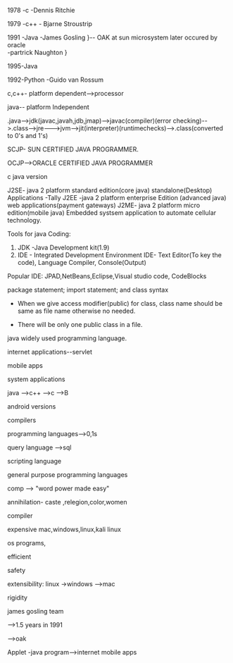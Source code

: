 1978 -c -Dennis Ritchie

1979 -c++ - Bjarne Stroustrip

1991 -Java -James Gosling     }-- OAK at sun microsystem later occured by oracle  
           -partrick Naughton }

1995-Java

1992-Python -Guido van Rossum

c,c++- platform dependent-->processor

java-- platform Independent

.java-->jdk(javac,javah,jdb,jmap)-->javac(compiler)(error checking)-->.class-->jre--->jvm-->jit(interpreter)(runtimechecks)-->.class(converted to 0's and 1's)


SCJP- SUN CERTIFIED JAVA PROGRAMMER.

OCJP-->ORACLE CERTIFIED JAVA PROGRAMMER

c
java version

J2SE- java 2 platform standard edition(core java)
      standalone(Desktop) Applications -Tally
J2EE -java 2 platform enterprise Edition (advanced java)
      web applications(payment gateways)
J2ME- java 2 platform micro edition(mobile java)
     Embedded systsem application to automate cellular technology.

Tools for java Coding:
1. JDK -Java Development kit(1.9)
2. IDE - Integrated Development Environment
         IDE- Text Editor(To key the code),
          Language Compiler, Console(Output)

Popular IDE:
JPAD,NetBeans,Eclipse,Visual studio code, CodeBlocks

package statement;
import statement;
and class syntax

* When we give access modifier(public) for class, class name should be same as file name  otherwise no needed.

* There will be only one public class in a file.







java widely used programming language.

internet applications--servlet

mobile apps

system applications


java -->c++ -->c  -->B

android versions

compilers

programming languages-->0,1s

query language -->sql

scripting language 

general purpose programming languages

comp  --> "word power made easy"

annihilation- caste ,relegion,color,women

compiler

expensive  mac,windows,linux,kali linux

os programs,

efficient

safety


extensibility: linux  ->windows -->mac

rigidity

james gosling team

-->1.5 years in 1991

-->oak


Applet -java program-->internet
mobile apps